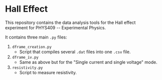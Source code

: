# Hall Effect
This repository contains the data analysis tools
for the Hall effect experiment for PHYS409 -- Experimental Physics.

It contains three main `.py` files:
1. `dframe_creation.py`
	- Script that compiles several `.dat` files into one `.csv` file.
2. `dframe_iv.py`
	- Same as above but for the "Single current and single voltage" mode.
3. `resistivity.py`
	- Script to measure resistivity.
